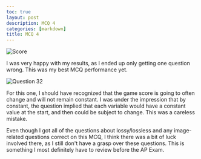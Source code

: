 ```yaml
---
toc: true
layout: post
description: MCQ 4
categories: [markdown]
title: MCQ 4
---
```


![]({{site.baseurl}}/images/MCQ.png "Score")

I was very happy with my results, as I ended up only getting one question wrong. This was my best MCQ performance yet.


![]({{site.baseurl}}/images/Q32Wrong.png "Question 32")

For this one, I should have recognized that the game score is going to often change and will not remain constant. I was under the impression that by constant, the question implied that each variable would have a constant value at the start, and then could be subject to change. This was a careless mistake.



Even though I got all of the questions about lossy/lossless and any image-related questions correct on this MCQ, I think there was a bit of luck involved there, as I still don't have a grasp over these questions. This is something I most definitely have to review before the AP Exam.
